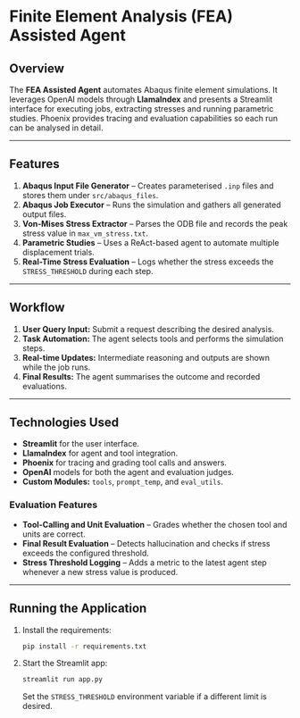 # Finite Element Analysis (FEA) Assisted Agent

## Overview
The **FEA Assisted Agent** automates Abaqus finite element simulations. It leverages OpenAI models through **LlamaIndex** and presents a Streamlit interface for executing jobs, extracting stresses and running parametric studies. Phoenix provides tracing and evaluation capabilities so each run can be analysed in detail.

---

## Features

1. **Abaqus Input File Generator** – Creates parameterised `.inp` files and stores them under `src/abaqus_files`.
2. **Abaqus Job Executor** – Runs the simulation and gathers all generated output files.
3. **Von‑Mises Stress Extractor** – Parses the ODB file and records the peak stress value in `max_vm_stress.txt`.
4. **Parametric Studies** – Uses a ReAct-based agent to automate multiple displacement trials.
5. **Real-Time Stress Evaluation** – Logs whether the stress exceeds the `STRESS_THRESHOLD` during each step.

---

## Workflow
1. **User Query Input:** Submit a request describing the desired analysis.
2. **Task Automation:** The agent selects tools and performs the simulation steps.
3. **Real-time Updates:** Intermediate reasoning and outputs are shown while the job runs.
4. **Final Results:** The agent summarises the outcome and recorded evaluations.

---

## Technologies Used
- **Streamlit** for the user interface.
- **LlamaIndex** for agent and tool integration.
- **Phoenix** for tracing and grading tool calls and answers.
- **OpenAI** models for both the agent and evaluation judges.
- **Custom Modules:** `tools`, `prompt_temp`, and `eval_utils`.

### Evaluation Features
- **Tool-Calling and Unit Evaluation** – Grades whether the chosen tool and units are correct.
- **Final Result Evaluation** – Detects hallucination and checks if stress exceeds the configured threshold.
- **Stress Threshold Logging** – Adds a metric to the latest agent step whenever a new stress value is produced.

---

## Running the Application
1. Install the requirements:
   ```bash
   pip install -r requirements.txt
   ```
2. Start the Streamlit app:
   ```bash
   streamlit run app.py
   ```
   Set the `STRESS_THRESHOLD` environment variable if a different limit is desired.
